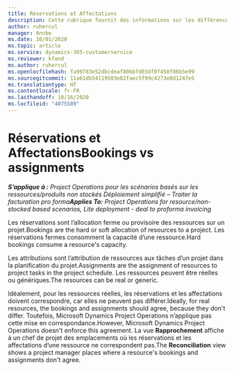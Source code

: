 ```yaml
---
title: Réservations et Affectations
description: Cette rubrique fournit des informations sur les différences entre les réservations de ressources et les affectations de ressources.
author: ruhercul
manager: Annbe
ms.date: 10/01/2020
ms.topic: article
ms.service: dynamics-365-customerservice
ms.reviewer: kfend
ms.author: ruhercul
ms.openlocfilehash: fa99783e52dbcdeaf80bbfd03df0f458f86b5e99
ms.sourcegitcommit: 11a61db54119503e82faec5f99c4273e8d1247e5
ms.translationtype: HT
ms.contentlocale: fr-FR
ms.lasthandoff: 10/16/2020
ms.locfileid: "4075589"
---
```

# <a name="bookings-vs-assignments"></a><span data-ttu-id="ab6b1-103">Réservations et Affectations</span><span class="sxs-lookup"><span data-stu-id="ab6b1-103">Bookings vs assignments</span></span>

<span data-ttu-id="ab6b1-104">_**S’applique à :** Project Operations pour les scénarios basés sur les ressources/produits non stockés Déploiement simplifié – Traiter la facturation pro forma_</span><span class="sxs-lookup"><span data-stu-id="ab6b1-104">_**Applies To:** Project Operations for resource/non-stocked based scenarios, Lite deployment - deal to proforma invoicing_</span></span>

<span data-ttu-id="ab6b1-105">Les réservations sont l’allocation ferme ou provisoire des ressources sur un projet.</span><span class="sxs-lookup"><span data-stu-id="ab6b1-105">Bookings are the hard or soft allocation of resources to a project.</span></span> <span data-ttu-id="ab6b1-106">Les réservations fermes consomment la capacité d’une ressource.</span><span class="sxs-lookup"><span data-stu-id="ab6b1-106">Hard bookings consume a resource's capacity.</span></span> 

<span data-ttu-id="ab6b1-107">Les attributions sont l’attribution de ressources aux tâches d’un projet dans la planification du projet.</span><span class="sxs-lookup"><span data-stu-id="ab6b1-107">Assignments are the assignment of resources to project tasks in the project schedule.</span></span> <span data-ttu-id="ab6b1-108">Les ressources peuvent être réelles ou génériques.</span><span class="sxs-lookup"><span data-stu-id="ab6b1-108">The resources can be real or generic.</span></span> 

<span data-ttu-id="ab6b1-109">Idéalement, pour les ressources réelles, les réservations et les affectations doivent correspondre, car elles ne peuvent pas différer.</span><span class="sxs-lookup"><span data-stu-id="ab6b1-109">Ideally, for real resources, the bookings and assignments should agree, because they don't differ.</span></span> <span data-ttu-id="ab6b1-110">Toutefois, Microsoft Dynamics Project Operations n’applique pas cette mise en correspondance.</span><span class="sxs-lookup"><span data-stu-id="ab6b1-110">However, Microsoft Dynamics Project Operations doesn't enforce this agreement.</span></span> <span data-ttu-id="ab6b1-111">La vue **Rapprochement** affiche à un chef de projet des emplacements où les réservations et les affectations d’une ressource ne correspondent pas.</span><span class="sxs-lookup"><span data-stu-id="ab6b1-111">The **Reconciliation** view shows a project manager places where a resource's bookings and assignments don't agree.</span></span>
